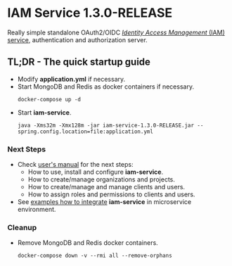 # IAM Service 1.3.0-RELEASE
Really simple standalone OAuth2/OIDC
[*Identity Access Management* (IAM) service](https://github.com/jveverka/iam-service/tree/1.3.0-RELEASE), 
authentication and authorization server. 

## TL;DR - The quick startup guide
* Modify __application.yml__ if necessary.
* Start MongoDB and Redis as docker containers if necessary.
  ```
  docker-compose up -d
  ``` 
* Start __iam-service__.
  ```
  java -Xms32m -Xmx128m -jar iam-service-1.3.0-RELEASE.jar --spring.config.location=file:application.yml
  ```

### Next Steps
* Check [user's manual](https://github.com/jveverka/iam-service/tree/1.3.0-RELEASE/docs/IAM-user-manual/README.md) for the next steps:
  * How to use, install and configure __iam-service__.
  * How to create/manage organizations and projects.
  * How to create/manage and manage clients and users.
  * How  to assign roles and permissions to clients and users.
* See [examples how to integrate](https://github.com/jveverka/iam-service/tree/1.3.0-RELEASE/iam-examples) __iam-service__ in microservice environment.

### Cleanup
* Remove MongoDB and Redis docker containers.
  ```
  docker-compose down -v --rmi all --remove-orphans
  ```     